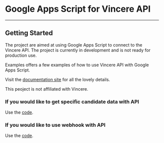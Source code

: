 # Google Apps Script for Vincere API
___

## Getting Started

The project are aimed at using Google Apps Script to connect to the Vincere API. The project is currently in development and is not ready for production use.

Examples offers a few examples of how to use Vincere API with Google Apps Script.

Visit the [documentation site](https://api.vincere.io/#tag/Introduction) for all the lovely details.

This peoject is not affiliated with Vincere.

### If you would like to get specific candidate data with API
Use the [code](https://github.com/hidenari-yuda/vincere-gas/blob/main/examples/auth/app.js).

### If you would like to use webhook with API
Use the [code](https://github.com/hidenari-yuda/vincere-gas/blob/main/examples/webhook/app.js).